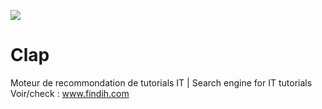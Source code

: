 <a href="https://codeclimate.com/github/EliasCh/Clap/maintainability"><img src="https://api.codeclimate.com/v1/badges/cb60193c6b38e48e6bb4/maintainability" /></a><br>
# Clap
Moteur de recommondation de tutorials IT | Search engine for IT tutorials
Voir/check : www.findih.com
